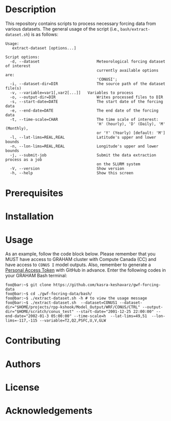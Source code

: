 # Description
This repository contains scripts to process necessary forcing data from various datasets. The general usage of the script (i.e., `bash/extract-dataset.sh`) is as follows:

```console
Usage:
   extract-dataset [options...]

Script options:
  -d, --dataset                         Meteorological forcing dataset of interest
                                        currently available options are:
                                        'CONUSI';
  -i, --dataset-dir=DIR                 The source path of the dataset file(s)
  -v, --variable=var1[,var2[...]]	Variables to process
  -o, --output-dir=DIR                  Writes processed files to DIR
  -s, --start-date=DATE                 The start date of the forcing data
  -e, --end-date=DATE                   The end date of the forcing data
  -t, --time-scale=CHAR                 The time scale of interest:
                                        'H' (hourly), 'D' (Daily), 'M' (Monthly), 
                                        or 'Y' (Yearly) [default: 'M']
  -l, --lat-lims=REAL,REAL              Latitude's upper and lower bounds
  -n, --lon-lims=REAL,REAL              Longitude's upper and lower bounds
  -j, --submit-job                      Submit the data extraction process as a job
                                        on the SLURM system
  -V, --version                         Show version
  -h, --help                            Show this screen
```

# Prerequisites

# Installation 

# Usage
 
As an example, follow the code block below. Please remember that you MUST have access to GRAHAM cluster with Compute Canada (CC) and have access to `CONUS I` model outputs. Also, remember to generate a [Personal Access Token](https://docs.github.com/en/authentication/keeping-your-account-and-data-secure/creating-a-personal-access-token) with GitHub in advance. Enter the following codes in your GRAHAM Bash terminal:

```console
foo@bar:~$ git clone https://github.com/kasra-keshavarz/gwf-forcing-data 
foo@bar:~$ cd ./gwf-focring-data/bash/
foo@bar:~$ ./extract-dataset.sh -h # to view the usage message
foo@bar:~$ ./extract-dataset.sh  --dataset=CONUS1 --dataset-dir="$HOME/projects/rpp-kshook/Model_Output/WRF/CONUS/CTRL" --output-dir="$HOME/scratch/conus_test" --start-date="2001-12-25 22:00:00" --end-date="2002-01-3 05:00:00" --time-scale=h  --lat-lims=49,51  --lon-lims=-117,-115 --variable=T2,Q2,PSFC,U,V,GLW
```

# Contributing

# Authors

# License

# Acknowledgements
